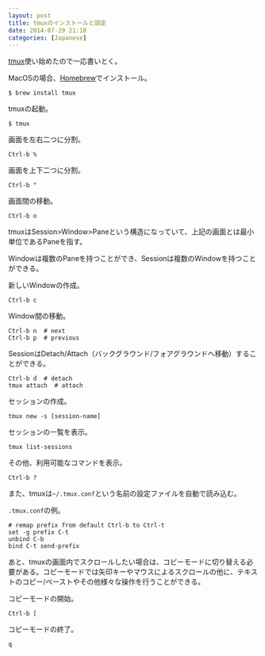 ```yaml
---
layout: post
title: tmuxのインストールと設定
date: 2014-07-29 21:18
categories: [Japanese]
---
```


[tmux](http://tmux.sourceforge.net/)使い始めたので一応書いとく。

MacOSの場合、[Homebrew](http://brew.sh/)でインストール。

```
$ brew install tmux
```

tmuxの起動。

```
$ tmux
```

画面を左右二つに分割。

```
Ctrl-b %
```

画面を上下二つに分割。

```
Ctrl-b "
```

画面間の移動。

```
Ctrl-b o
```

tmuxはSession>Window>Paneという構造になっていて、上記の画面とは最小単位であるPaneを指す。

Windowは複数のPaneを持つことができ、Sessionは複数のWindowを持つことができる。

新しいWindowの作成。

```
Ctrl-b c
```

Window間の移動。

```
Ctrl-b n  # next
Ctrl-b p  # previous
```

SessionはDetach/Attach（バックグラウンド/フォアグラウンドへ移動）することができる。

```
Ctrl-b d  # detach
tmux attach  # attach
```

セッションの作成。

```
tmux new -s [session-name]
```

セッションの一覧を表示。

```
tmux list-sessions
```

その他、利用可能なコマンドを表示。

```
Ctrl-b ?
```

また、tmuxは`~/.tmux.conf`という名前の設定ファイルを自動で読み込む。

`.tmux.conf`の例。

```
# remap prefix from default Ctrl-b to Ctrl-t
set -g prefix C-t
unbind C-b
bind C-t send-prefix
```

あと、tmuxの画面内でスクロールしたい場合は、コピーモードに切り替える必要がある。コピーモードでは矢印キーやマウスによるスクロールの他に、テキストのコピー/ペーストやその他様々な操作を行うことができる。

コピーモードの開始。

```
Ctrl-b [
```

コピーモードの終了。

```
q
```
